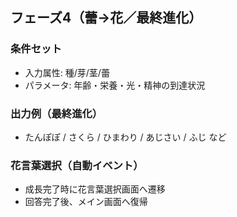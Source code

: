 ## フェーズ4（蕾→花／最終進化）

### 条件セット

- 入力属性: 種/芽/茎/蕾
- パラメータ: 年齢・栄養・光・精神の到達状況

### 出力例（最終進化）

- たんぽぽ / さくら / ひまわり / あじさい / ふじ など

### 花言葉選択（自動イベント）

- 成長完了時に花言葉選択画面へ遷移
- 回答完了後、メイン画面へ復帰

